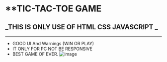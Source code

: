 # **TIC-TAC-TOE GAME
## _THIS IS ONLY USE OF HTML CSS JAVASCRIPT _

---
- GOOD UI And Warnings (WIN OR PLAY)
- IT ONLY FOR PC NOT BE RESPONSIVE
- BEST GAME OF EVER.
![image](https://github.com/HarishJagdale0/PRODIGY_WD_03/assets/163445863/89c1d61a-7b4e-4129-b9e7-59ed755cf306)
